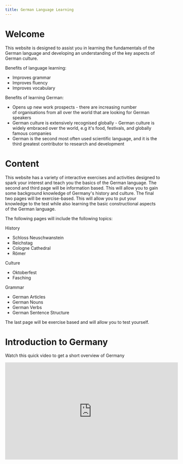 ```yaml
---
title: German Language Learning
---
```


<h1>Welcome</h1>
<p> This website is designed to assist you in learning the fundamentals of the German language and developing an understanding of the key aspects of German culture.
</p>

<p>Benefits of language learning:</p>
<ul>
<li>Improves grammar</li>
<li>Improves fluency</li>
<li>Improves vocabulary&nbsp;</li>
</ul>

<p>Benefits of learning German:</p>
<ul>
<li>Opens up new work prospects - there are increasing number of organisations from all over the world that are looking for German speakers</li>
<li>German culture is extensively recognised globally - German culture is widely embraced over the world, e.g it's food, festivals, and globally famous companies</li>
<li>German is the second most often used scientific language, and it is the third greatest contributor to research and development</li>
</ul>



<h1>Content</h1>
<p>This website has a variety of interactive exercises and activities designed to spark your interest and teach you the basics of the German language. The second and third page will be information based. This will allow you to gain some background knowledge of Germany's history and culture. The final two pages will be exercise-based. This will allow you to put your knowledge to the test while also learning the basic constructional aspects of the German language.
<p> The following pages will include the following topics:
<p> History 
<ul>
<li>Schloss Neuschwanstein</li>
<li>Reichstag</li>
<li>Cologne Cathedral</li>
<li>Römer</li>
</ul>
<p> Culture 
<ul>
<li>Oktoberfest</li>
<li>Fasching</li>  
</ul>
<p> Grammar 
<ul>
<li>German Articles</li>
<li>German Nouns</li>
<li>German Verbs</li>  
<li>German Sentence Structure</li>  
</ul>  

<p>The last page will be exercise based and will allow you to test yourself.</p>

<h1>Introduction to Germany</h1>
<p>Watch this quick video to get a short overview of Germany</p>
<iframe width="560" height="315" src="https://www.youtube.com/embed/D7e8sv7lFeY" title="YouTube video player" frameborder="0" allow="accelerometer; autoplay; clipboard-write; encrypted-media; gyroscope; picture-in-picture" allowfullscreen></iframe</body>


